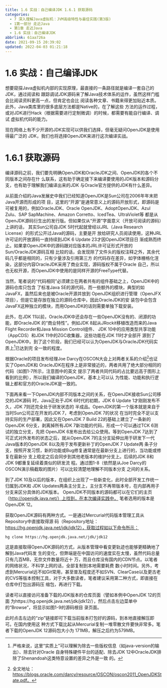 ```yaml
---
title: 1.6 实战：自己编译JDK 1.6.1 获取源码
categories: 
  - 7 深入理解Java虛拟机：JVM高级特性与最佳实践(第3版)
  - 1第一部分 走近Java
  - 第1章 走近Java
  - 1.6 实战：自己编译JDK
abbrlink: 61aa726a
date: 2021-09-15 20:39:02
updated: 2022-04-03 01:21:18
---
```

# 1.6 实战：自己编译JDK
想要窥探Java虚拟机内部的实现原理，最直接的一条路径就是编译一套自己的JDK，通过阅读和 跟踪调试JDK源码来了解Java技术体系的运作，虽然这样门槛会比阅读资料更高一点，但肯定也会比 阅读各种文章、书籍来得更加贴近本质。此外，Java类库里的很多底层方法都是Native的，在了解这些 方法的运作过程，或对JDK进行Hack（根据需要进行定制微调）的时候，都需要有能自行编译、调试 虚拟机代码的能力。

现在网络上有不少开源的JDK实现可以供我们选择，但毫无疑问OpenJDK是使用得最广泛的 JDK，我们也将选择OpenJDK来进行这次编译实战。

# 1.6.1 获取源码
编译源码之前，我们要先明确OpenJDK和OracleJDK之间、OpenJDK的各个不同版本之间存在什 么联系，这有助于确定接下来编译要使用的JDK版本和源码分支，也有助于理解我们编译出来的JDK 与Oracle官方提供的JDK有什么差异。

从前面介绍的Java发展史中我们已经知道OpenJDK是Sun公司在2006年年末把Java开源而形成的项 目，这里的“开源”是通常意义上的源码开放形式，即源码是可被复用的，例如OracleJDK、Oracle OpenJDK、AdoptOpenJDK、Azul Zulu、SAP SapMachine、Amazon Corretto、IcedTea、UltraViolet等 都是从OpenJDK源码衍生出的发行版。但如果仅从“开源”字面意义（开放可阅读的源码）上讲的话， 其实Sun公司自JDK 5时代起就曾经以JRL（Java Research License）的形式公开过Java的源码，主要是开 放给研究人员阅读使用，这种JRL许可证的开放源码一直持续到JDK 6 Update 23才因OpenJDK项目日 渐成熟而终止。如果拿OpenJDK中的源码跟对应版本的JRL许可证形式开放的Sun/OracleJDK源码互相 比较的话，会发现除了文件头的版权注释之外，其余代码几乎都是相同的，只有少量涉及引用第三方 的代码存在差异，如字体栅格化渲染，这部分内容OracleJDK采用了商业实现，源码版权不属于Oracle 自己，所以也无权开源，而OpenJDK中使用的是同样开源的FreeType代替。

当然，笔者说的“代码相同”必须建立在两者共有的组件基础之上，OpenJDK中的源码仓库只包含 了标准Java SE的源代码，而一些额外的模块，典型的如JavaFX，虽然后来也是被Oracle开源并放到 OpenJDK组织进行管理（OpenJFX项目），但是它是存放在独立的源码仓库中，因此OracleJDK的安 装包中会包含JavaFX这种独立的模块，而用OpenJDK的话则需要单独下载安装。

此外，在JDK 11以前，OracleJDK中还会存在一些OpenJDK没有的、闭源的功能，即OracleJDK 的“商业特性”。例如JDK 8起从JRockit移植改造而来的Java Flight Recorder和Java Mission Control组件、 JDK 10中的应用类型共享功能（AppCDS）和JDK 11中的ZGC收集器，这些功能在JDK 11时才全部开 源到了OpenJDK中。到了这个阶段，我们已经可以认为OpenJDK与OracleJDK代码实质上[^1]已达到完 全一致的程度。

根据Oracle的项目发布经理Joe Darcy在OSCON大会上对两者关系的介绍[^2]也证实了OpenJDK和 OracleJDK在程序上是非常接近的，两者共用了绝大部分相同的代码（如图1-7所示，注意图中的英文 提示了两者共同代码的占比要远高于图形上看到的比例），所以我们编译的OpenJDK，基本上可以认 为性能、功能和执行逻辑上都和官方的OracleJDK是一致的。

下面再来看一下OpenJDK内部不同版本之间的关系，在OpenJDK接收Sun公司移交的JDK源码 时，Java正处于JDK 6时代的初期，JDK 6 Update 1才刚刚发布不久，JDK 7则还完全处于研发状态的 半成品。OpenJDK的第一个版本就是来自于当时Sun公司正在开发的JDK 7，考虑到OpenJDK 7的状况 在当时完全不足以支持实际的生产部署，因此又在OpenJDK 7 Build 22的基础上建立了一条新的 OpenJDK 6分支，剥离掉所有JDK 7新功能的代码，形成一个可以通过TCK 6测试的独立分支，先把 OpenJDK 6发布出去给公众使用。等到OpenJDK 7达到了可正式对外发布的状态之后，就从OpenJDK 7的主分支延伸出用于研发下一代Java版本的OpenJDK 8以及用于发布更新补丁的OpenJDK 7 Update两 条子分支，按照开发习惯，新的功能或Bug修复通常是在最新分支上进行的，当功能或修复在最新分 支上稳定之后会同步到其他老版本的维护分支上。后续的JDK 8和JDK 9都重复延续着类似的研发流 程。通过图1-8（依然是从Joe Darcy的OSCON演示稿截取的图片）可以比较清楚地理解不同版本分支 之间的关系。

到了JDK 10及以后的版本，在组织上出现了一些新变化，此时全部开发工作统一归属到JDK和 JDK Updates两条主分支上，主分支不再带版本号，在内部再用子分支来区分具体的JDK版本。 OpenJDK不同版本的源码都可以在它们的主页（http://openjdk.java.net/）上找到，在本次编译实践中， 笔者选用的版本是OpenJDK 12。

获取OpenJDK源码有两种方式。一是通过Mercurial代码版本管理工具从Repository中直接取得源 码（Repository地址：https://hg.openjdk.java.net/jdk/jdk12），获取过程如以下命令所示：

```
hg clone https://hg.openjdk.java.net/jdk/jdk12
```
这是直接取得OpenJDK源码的方式，从版本管理中看变更轨迹也能够更精确地了解到Java代码发 生的变化，但弊端是在中国访问的速度实在太慢，虽然代码总量只有几百MB，无奈文件数量将近十 万，而且仓库没有国内的CDN节点。以笔者的网络状况，不科学上网的话，全部复制到本地需要耗费 数小时时间。另外，考虑到Mercurial远不如Git常用，甚至普及程度还不如SVN、ClearCase以及更古老 的CVS等版本控制工具，对于大多数读者，笔者建议采用第二种方式，即直接在仓库中打包出源码压 缩包，再进行下载。

读者可以直接访问准备下载的JDK版本的仓库页面（譬如本例中OpenJDK 12的页面 为https://hg.openjdk.java.net/jdk/jdk12/），然后点击左边菜单中的“Browse”，将显示如图1-9的源码根目 录页面。

此时点击左边的“zip”链接即可下载当前版本打包好的源码，到本地直接解压即可。在国内使用这 种方式下载比起从Mercurial复制一堆零散文件要快非常多。笔者下载的OpenJDK 12源码包大小为 171MB，解压之后约为579MB。


[^1]: 严格来说，这里“实质上”可以理解为除去一些版权信息（如java-version的输出）、除去针对Oracle 自身特殊硬件平台的适配、除去JDK 12中OracleJDK排除了Shenandoah这类特意设置的差异之外是一致 的。
[^2]: 全文地址：https://blogs.oracle.com/darcy/resource/OSCON/oscon2011_OpenJDKState.pdf。
